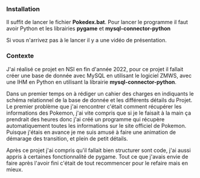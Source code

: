 ### **Installation**

Il suffit de lancer le fichier **Pokedex.bat**.
Pour lancer le programme il faut avoir Python et les librairies **pygame** et **mysql-connector-python**

Si vous n'arrivez pas à le lancer il y a une vidéo de présentation.

### **Contexte**

J'ai réalisé ce projet en NSI en fin d'année 2022, pour ce projet il fallait créer une base de donnée avec MySQL en utilisant le logiciel ZMWS, avec une IHM en Python en utilisant la librairie **mysql-connector-python**.

Dans un premier temps on à rédiger un cahier des charges en indiquants le schéma relationnel de la base de donnée et les différents détails du Projet. 
Le premier problème que j'ai rencontrer c'était comment récupérer les informations des Pokemon, j'ai vite compris que si je le faisait à la main ça prendrait des heures donc j'ai créé un programme qui récupère automatiquement toutes les informations sur le site officiel de Pokemon.
Puisque j'étais en avance je me suis amusé à faire une animation de démarage des transition, et plein de petit détails.

Après ce projet j'ai compris qu'il fallait bien structurer sont code, j'ai aussi appris à certaines fonctionnalité de pygame. Tout ce que j'avais envie de faire après l'avoir fini c'était de tout recommencer pour le refaire mais en mieux.